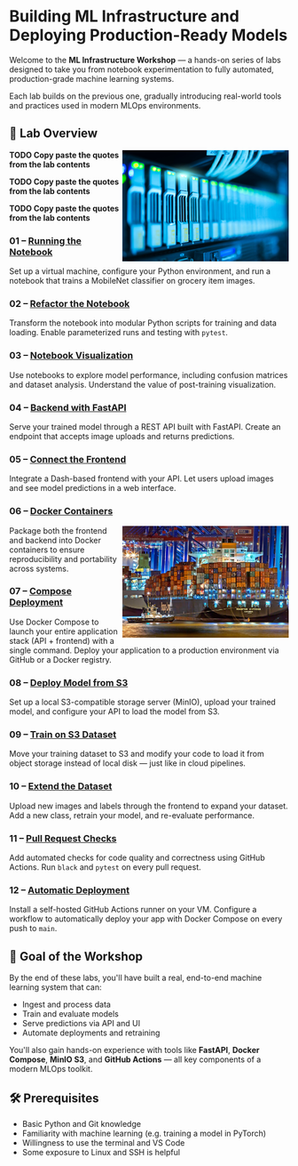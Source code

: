 
# Building ML Infrastructure and Deploying Production-Ready Models

Welcome to the **ML Infrastructure Workshop** — a hands-on series of labs designed to take you from notebook experimentation to fully automated, production-grade machine learning systems.

Each lab builds on the previous one, gradually introducing real-world tools and practices used in modern MLOps environments.

## 🧭 Lab Overview

<img src="../media/ml-infrastructure-server-rack-data-center.jpg" style="width: 300px" align="right">

**TODO Copy paste the quotes from the lab contents**

**TODO Copy paste the quotes from the lab contents**

**TODO Copy paste the quotes from the lab contents**

### 01 – [Running the Notebook](01-running-the-notebook/)

Set up a virtual machine, configure your Python environment, and run a notebook that trains a MobileNet classifier on grocery item images.

### 02 – [Refactor the Notebook](02-refactor-the-notebook/)

Transform the notebook into modular Python scripts for training and data loading. Enable parameterized runs and testing with `pytest`.

### 03 – [Notebook Visualization](03-notebook-visualization/)

Use notebooks to explore model performance, including confusion matrices and dataset analysis. Understand the value of post-training visualization.

### 04 – [Backend with FastAPI](04-backend-with-fastapi/)

Serve your trained model through a REST API built with FastAPI. Create an endpoint that accepts image uploads and returns predictions.

### 05 – [Connect the Frontend](05-connect-the-frontend/)

Integrate a Dash-based frontend with your API. Let users upload images and see model predictions in a web interface.

### 06 – [Docker Containers](06-docker-containers/)

<img src="../media/containers-shipping-analogy.jpg" style="width: 300px" align="right">

Package both the frontend and backend into Docker containers to ensure reproducibility and portability across systems.

### 07 – [Compose Deployment](07-compose-deployment/)

Use Docker Compose to launch your entire application stack (API + frontend) with a single command. Deploy your application to a production environment via GitHub or a Docker registry.

### 08 – [Deploy Model from S3](08-deploy-model-from-s3/)

Set up a local S3-compatible storage server (MinIO), upload your trained model, and configure your API to load the model from S3.

### 09 – [Train on S3 Dataset](09-train-on-s3-dataset/)

Move your training dataset to S3 and modify your code to load it from object storage instead of local disk — just like in cloud pipelines.

### 10 – [Extend the Dataset](10-extend-the-dataset/)

Upload new images and labels through the frontend to expand your dataset. Add a new class, retrain your model, and re-evaluate performance.

### 11 – [Pull Request Checks](11-pull-request-checks/)

Add automated checks for code quality and correctness using GitHub Actions. Run `black` and `pytest` on every pull request.

### 12 – [Automatic Deployment](12-automatic-deployment/)

Install a self-hosted GitHub Actions runner on your VM. Configure a workflow to automatically deploy your app with Docker Compose on every push to `main`.

## 🚀 Goal of the Workshop

By the end of these labs, you'll have built a real, end-to-end machine learning system that can:

- Ingest and process data
- Train and evaluate models
- Serve predictions via API and UI
- Automate deployments and retraining

You'll also gain hands-on experience with tools like **FastAPI**, **Docker Compose**, **MinIO S3**, and **GitHub Actions** — all key components of a modern MLOps toolkit.

## 🛠️ Prerequisites

- Basic Python and Git knowledge
- Familiarity with machine learning (e.g. training a model in PyTorch)
- Willingness to use the terminal and VS Code
- Some exposure to Linux and SSH is helpful
